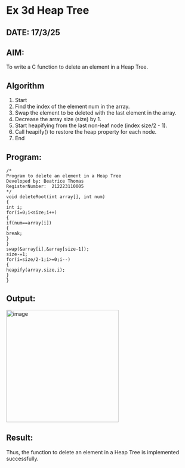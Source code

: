 # Ex 3d Heap Tree
## DATE: 17/3/25
## AIM:
To write a C function to delete an element in a Heap Tree.

## Algorithm
1. Start 
2. Find the index of the element num in the array. 
3. Swap the element to be deleted with the last element in the array. 
4. Decrease the array size (size) by 1. 
5. Start heapifying from the last non-leaf node (index size/2 - 1). 
6. Call heapify() to restore the heap property for each node. 
7. End    

## Program:
```
/*
Program to delete an element in a Heap Tree
Developed by: Beatrice Thomas
RegisterNumber:  212223110005
*/
void deleteRoot(int array[], int num) 
{ 
int i; 
for(i=0;i<size;i++) 
{ 
if(num==array[i]) 
{ 
break; 
} 
} 
swap(&array[i],&array[size-1]); 
size-=1; 
for(i=size/2-1;i>=0;i--) 
{ 
heapify(array,size,i); 
} 
} 
```

## Output:


<img width="301" alt="image" src="https://github.com/user-attachments/assets/7bbb7967-bc10-4728-b28b-1a5a4e7d6f44" />

## Result:
Thus, the function to delete an element in a Heap Tree is implemented successfully.
